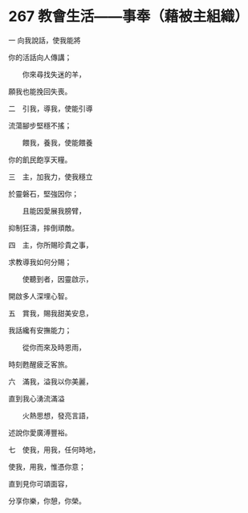 # 267 教會生活——事奉（藉被主組織）

一 向我說話，使我能將

你的活話向人傳講；

　　你來尋找失迷的羊，

願我也能挽回失喪。

二　引我，導我，使能引導

流蕩腳步堅穩不搖；

　　餵我，養我，使能餵養

你的飢民飽享天糧。

三　主，加我力，使我穩立

於靈磐石，堅強因你；

　　且能因愛展我膀臂，

抑制狂濤，摔倒頑敵。

四　主，你所賜珍貴之事，

求教導我如何分賜；

　　使聽到者，因靈啟示，

開啟多人深埋心智。

五　賞我，賜我甜美安息，

我話纔有安撫能力；

　　從你而來及時恩雨，

時刻甦醒疲乏客旅。

六　滿我，溢我以你美麗，

直到我心湧流滿溢

　　火熱思想，發亮言語，

述說你愛廣溥豐裕。

七　使我，用我，任何時地，

使我，用我，惟憑你意；

直到見你可頌面容，

分享你樂，你憩，你榮。

